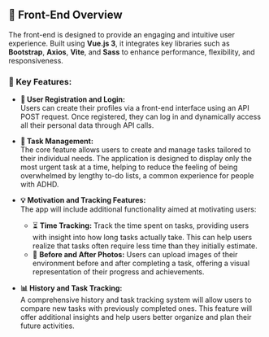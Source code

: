 ## 🎨 Front-End Overview

The front-end is designed to provide an engaging and intuitive user experience. Built using **Vue.js 3**, it integrates key libraries such as **Bootstrap**, **Axios**, **Vite**, and **Sass** to enhance performance, flexibility, and responsiveness.

### 🚀 Key Features:

- **👤 User Registration and Login:**  
  Users can create their profiles via a front-end interface using an API POST request. Once registered, they can log in and dynamically access all their personal data through API calls.

- **📝 Task Management:**  
  The core feature allows users to create and manage tasks tailored to their individual needs. The application is designed to display only the most urgent task at a time, helping to reduce the feeling of being overwhelmed by lengthy to-do lists, a common experience for people with ADHD.

- **💡 Motivation and Tracking Features:**  
  The app will include additional functionality aimed at motivating users:
  - ⏳ **Time Tracking:** Track the time spent on tasks, providing users with insight into how long tasks actually take. This can help users realize that tasks often require less time than they initially estimate.
  - 📸 **Before and After Photos:** Users can upload images of their environment before and after completing a task, offering a visual representation of their progress and achievements.

- **📊 History and Task Tracking:**  
  A comprehensive history and task tracking system will allow users to compare new tasks with previously completed ones. This feature will offer additional insights and help users better organize and plan their future activities.
